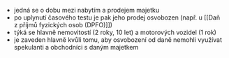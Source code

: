 - jedná se o dobu mezi nabytím a prodejem majetku
- po uplynutí časového testu je pak jeho prodej osvobozen (např. u [[Daň z příjmů fyzických osob (DPFO)]])
- týká se hlavně nemovitostí (2 roky, 10 let) a motorových vozidel (1 rok)
- je zaveden hlavně kvůli tomu, aby osvobození od daně nemohli využívat spekulanti a obchodníci s daným majetkem